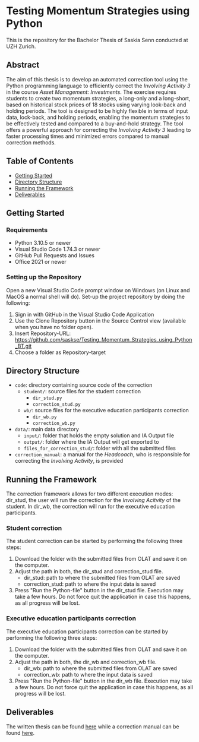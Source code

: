 # Testing Momentum Strategies using Python

This is the repository for the Bachelor Thesis of Saskia Senn conducted at UZH Zurich.

## Abstract
The aim of this thesis is to develop an automated correction tool using the Python programming language to efficiently correct the *Involving Activity 3* in the course *Asset Management: Investments*. The exercise requires students to create two momentum strategies, a long-only and a long-short, based on historical stock prices of 18 stocks using varying look-back and holding periods. The tool is designed to be highly flexible in terms of input data, lock-back, and holding periods, enabling the momentum strategies to be effectively tested and compared to a buy-and-hold strategy. The tool offers a powerful approach for correcting the *Involving Activity 3* leading to faster processing times and minimized errors compared to manual correction methods.

## Table of Contents
- [Getting Started](#getting-started)
- [Directory Structure](#directory-structure)
- [Running the Framework](#running-the-framework)
- [Deliverables](#deliverables)

## Getting Started 

### Requirements
- Python 3.10.5 or newer 
- Visual Studio Code 1.74.3 or newer
- GitHub Pull Requests and Issues
- Office 2021 or newer

### Setting up the Repository 
Open a new Visual Studio Code prompt window on Windows (on Linux and MacOS a normal shell will do). Set-up the project repository by doing the following:

1. Sign in with GitHub in the Visual Studio Code Application
2. Use the Clone Repository button in the Source Control view (available when you have no folder open).
3. Insert Repository-URL: https://github.com/saskse/Testing_Momentum_Strategies_using_Python_BT.git
4. Choose a folder as Repository-target

## Directory Structure
- `code`: directory containing source code of the correction
    - `student/`: source files for the student correction
        - `dir_stud.py`
        - `correction_stud.py`
    - `wb/`: source files for the executive education participants correction
        - `dir_wb.py`
        - `correction_wb.py`
- `data/`: main data directory
    - `input/`: folder that holds the empty solution and IA Output file
    - `output/`: folder where the IA Output will get exported to
    - `files_for_correction_stud/`: folder with all the submitted files
- `correction_manual`: a manual for the *Headcoach*, who is responsible for correcting the *Involving Activity*, is provided

## Running the Framework
The correction framework allows for two different execution modes: dir_stud, the user will run the correction for the *Involving Acitvity* of the student. In dir_wb, the correction will run for the executive education participants.

### Student correction
The student correction can be started by performing the following three steps:

1. Download the folder with the submitted files from OLAT and save it on the computer.
2. Adjust the path in both, the dir_stud and correction_stud file.
    - dir_stud: path to where the submitted files from OLAT are saved
    - correction_stud: path to where the input data is saved
4. Press "Run the Python-file" button in the dir_stud file. Execution may take a few hours. Do not force quit the application in case this happens, as all progress will be lost.

### Executive education participants correction
The executive education participants correction can be started by performing the following three steps:

1. Download the folder with the submitted files from OLAT and save it on the computer.
2. Adjust the path in both, the dir_wb and correction_wb file.
    - dir_wb: path to where the submitted files from OLAT are saved
    - correction_wb: path to where the input data is saved
4. Press "Run the Python-file" button in the dir_wb file. Execution may take a few hours. Do not force quit the application in case this happens, as all progress will be lost.

## Deliverables
The written thesis can be found [here](deliverables/Saskia_Senn_BT.pdf) while a correction manual can be found [here](correction_manual.md).
